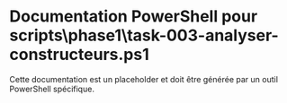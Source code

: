 # Documentation PowerShell pour scripts\phase1\task-003-analyser-constructeurs.ps1

Cette documentation est un placeholder et doit être générée par un outil PowerShell spécifique.
